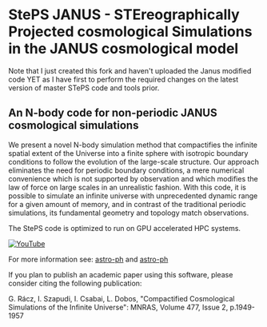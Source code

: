 # StePS JANUS - STEreographically Projected cosmological Simulations in the JANUS cosmological model

Note that I just created this fork and haven't uploaded the Janus modified code YET as I have first to perform the required changes on the latest version of master STePS code and tools prior.

## An N-body code for non-periodic JANUS cosmological simulations

We present a novel N-body simulation method that compactifies the infinite spatial extent of the Universe into a finite sphere with isotropic boundary conditions to follow the evolution of the large-scale structure. Our approach eliminates the need for periodic boundary conditions, a mere numerical convenience which is not supported by observation and which modifies the law of force on large scales in an unrealistic fashion. With this code, it is possible to simulate an infinite universe with unprecedented dynamic range for a given amount of memory, and in contrast of the traditional periodic simulations, its fundamental geometry and topology match observations.

The StePS code is optimized to run on GPU accelerated HPC systems.

[![YouTube](http://i.ytimg.com/vi/t1iGr5U2Hhs/hqdefault.jpg)](https://www.youtube.com/watch?v=t1iGr5U2Hhs)

For more information see: [astro-ph](https://arxiv.org/abs/1711.04959) and [astro-ph](https://arxiv.org/abs/1811.05903)

If you plan to publish an academic paper using this software, please consider citing the following publication:

G. Rácz, I. Szapudi, I. Csabai, L. Dobos, "Compactified Cosmological Simulations of the Infinite Universe": MNRAS, Volume 477, Issue 2, p.1949-1957
